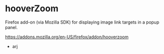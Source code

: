 # hooverZoom
Firefox add-on (via Mozilla SDK) for displaying image link targets in a popup panel.

https://addons.mozilla.org/en-US/firefox/addon/hooverzoom

- arj
